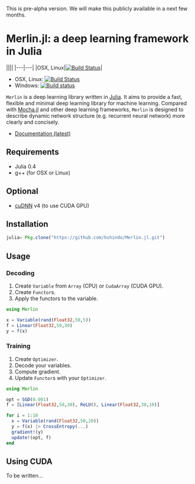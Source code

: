 This is pre-alpha version. We will make this publicly available in a next few months.

# Merlin.jl: a deep learning framework in Julia

||||
|---|---|
|OSX, Linux|[![Build Status](https://travis-ci.org/hshindo/Merlin.jl.svg?branch=master)](https://travis-ci.org/hshindo/Merlin.jl)|

- OSX, Linux: [![Build Status](https://travis-ci.org/hshindo/Merlin.jl.svg?branch=master)](https://travis-ci.org/hshindo/Merlin.jl)
- Windows: [![Build status](https://ci.appveyor.com/api/projects/status/v2u1kyjy61ph0ihn/branch/master?svg=true)](https://ci.appveyor.com/project/hshindo/merlin-jl/branch/master)

`Merlin` is a deep learning library written in [Julia](http://julialang.org/).
It aims to provide a fast, flexible and minimal deep learning library for machine learning.
Compared with [Mocha.jl](https://github.com/pluskid/Mocha.jl) and other deep learning frameworks, `Merlin` is designed to describe dynamic network structure (e.g. recurrent neural network) more clearly and concisely.

- [Documentation (latest)](http://hshindo.github.io/Merlin.jl/latest/)

## Requirements
- Julia 0.4
- g++ (for OSX or Linux)

## Optional
- [cuDNN](https://developer.nvidia.com/cudnn) v4 (to use CUDA GPU)

## Installation
```julia
julia> Pkg.clone("https://github.com/hshindo/Merlin.jl.git")
```

## Usage

### Decoding
1. Create `Variable` from `Array` (CPU) or `CudaArray` (CUDA GPU).
1. Create `Functor`s.
1. Apply the functors to the variable.

``` julia
using Merlin

x = Variable(rand(Float32,50,5))
f = Linear(Float32,50,30)
y = f(x)
```

### Training
1. Create `Optimizer`.
1. Decode your variables.
1. Compute gradient.
1. Update `Functor`s with your `Optimizer`.

``` julia
using Merlin

opt = SGD(0.001)
f = [Linear(Float32,50,30), ReLU(), Linear(Float32,30,10)]

for i = 1:10
  x = Variable(rand(Float32,50,20))
  y = f(x) |> CrossEntropy(...)
  gradient!(y)
  update!(opt, f)
end
```

## Using CUDA
To be written...
